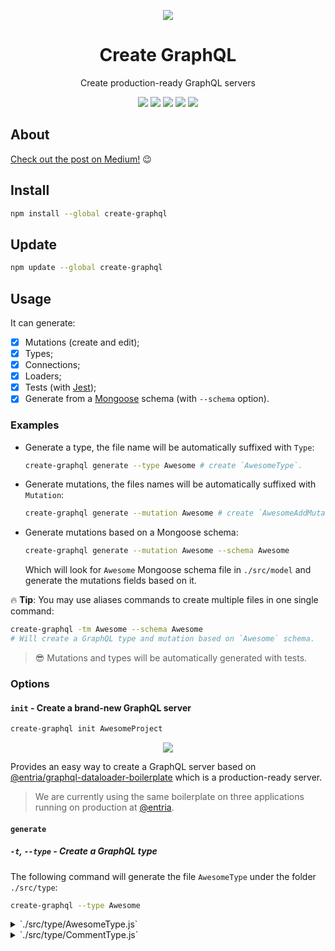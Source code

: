 <p align="center">
  <img src="https://github.com/lucasbento/create-graphql/raw/master/content/logo.png">
</p>

<h1 align="center">Create GraphQL</h1>

<p align="center">
  Create production-ready GraphQL servers
</p>
<p align="center">
  <a href="https://travis-ci.org/lucasbento/create-graphql"><img src="https://travis-ci.org/lucasbento/create-graphql.svg?branch=master"></a>
  <a href="https://ci.appveyor.com/project/lucasbento/create-graphql/branch/master"><img src="https://ci.appveyor.com/api/projects/status/cpxul2ofnyf6ypy8/branch/master?svg=true"></a>
  <a href="https://codecov.io/gh/lucasbento/create-graphql"><img src="https://img.shields.io/codecov/c/github/lucasbento/create-graphql.svg"></a>
  <a href="https://github.com/airbnb/javascript"><img src="https://img.shields.io/badge/code%20style-airbnb-blue.svg"></a>
  <a href="https://github.com/lucasbento/create-graphql/issues"><img src="https://img.shields.io/badge/contributions-welcome-brightgreen.svg?style=flat"></a>
</p>

## About
[Check out the post on Medium!](https://medium.com/entria/announcing-create-graphql-17bdd81b9f96#.idrwtqa9k) 😉

## Install

```sh
npm install --global create-graphql
```

## Update
```sh
npm update --global create-graphql
```

## Usage

It can generate:

- [x] Mutations (create and edit);
- [x] Types;
- [x] Connections;
- [x] Loaders;
- [x] Tests (with [Jest](https://github.com/facebook/jest));
- [x] Generate from a [Mongoose](https://github.com/Automattic/mongoose) schema (with `--schema` option).

### Examples

- Generate a type, the file name will be automatically suffixed with `Type`:
  ```sh
  create-graphql generate --type Awesome # create `AwesomeType`.
  ```

- Generate mutations, the files names will be automatically suffixed with `Mutation`:
  ```sh
  create-graphql generate --mutation Awesome # create `AwesomeAddMutation` & `AwesomeEditMutation`.
  ```

- Generate mutations based on a Mongoose schema:
  ```sh
  create-graphql generate --mutation Awesome --schema Awesome
  ```
  Which will look for `Awesome` Mongoose schema file in `./src/model` and generate the mutations fields based on it.

🔥 **Tip**: You may use aliases commands to create multiple files in one single command:

```sh
create-graphql -tm Awesome --schema Awesome
# Will create a GraphQL type and mutation based on `Awesome` schema.
```

> 😎 Mutations and types will be automatically generated with tests.

### Options

#### `init` - Create a brand-new GraphQL server

```sh
create-graphql init AwesomeProject
```

<p align="center">
  <img src="https://github.com/lucasbento/create-graphql/raw/master/content/create-graphql-init.gif">
</p>

Provides an easy way to create a GraphQL server based on [@entria/graphql-dataloader-boilerplate](https://github.com/entria/graphql-dataloader-boilerplate) which is a production-ready server.

> We are currently using the same boilerplate on three applications running on production at [@entria](https://github.com/entria).

#### `generate`

##### `-t`, `--type` - Create a GraphQL type

The following command will generate the file `AwesomeType` under the folder `./src/type`:

```sh
create-graphql --type Awesome
```

<details>
 <summary>`./src/type/AwesomeType.js`</summary>
 ```js
import {
  GraphQLObjectType,
  GraphQLString,
} from 'graphql';

export default new GraphQLObjectType({
  name: 'AwesomeType',
  description: 'Represents AwesomeType',
  fields: () => ({
    example: {
      type: GraphQLString,
      description: 'My example field',
      resolve: obj => obj.example,
    },
  }),
});
 ```
</details>

Using the `--schema` option with a Mongoose schema, the type would be generated like this:

<details>
 <summary>`./src/model/Comment.js`</summary>
 ```js
import mongoose from 'mongoose';
const { ObjectId } = mongoose.Schema.Types;

const Schema = new mongoose.Schema({
  content: {
    type: String,
    description: 'Comment content in the original language',
    required: true,
  },
  user: {
    type: ObjectId,
    ref: 'User',
    indexed: true,
    description: 'User that created this comment',
    required: true,
  },
  owner: {
    type: ObjectId,
    required: true,
    description: 'Object that owns of this product. References to Product, Posts or other comment.',
  },
}, {
  collection: 'comment',
  timestamps: {
    createdAt: 'createdAt',
    updatedAt: 'updatedAt',
  },
});

export default mongoose.model('Comment', Schema);
```
</details>

<details>
 <summary>`./src/type/CommentType.js`</summary>
 ```js
import {
  GraphQLObjectType,
  GraphQLString,
  GraphQLID,
} from 'graphql';

export default new GraphQLObjectType({
  name: 'CommentType',
  description: 'Represents CommentType',
  fields: () => ({
    content: {
      type: GraphQLString,
      description: 'Comment content in the original language',
      resolve: obj => obj.content,
    },
    user: {
      type: GraphQLID,
      description: 'User that created this comment',
      resolve: obj => obj.user,
    },
    owner: {
      type: GraphQLID,
      description: 'Object that owns of this product. References to Product, Posts or other comment.',
      resolve: obj => obj.owner,
    },
  }),
});
```
</details>

<p>&nbsp;</p>

##### `-m`, `--mutation` - Create GraphQL mutations

The following command will generate the files `AwesomeAddMutation` & `AwesomeEditMutation` under the folder `./src/mutation`:

```sh
create-graphql --mutation Awesome
```

<details>
 <summary>`./src/mutation/AwesomeAddMutation.js`</summary>
 ```js
import {
  GraphQLID,
  GraphQLString,
  GraphQLNonNull,
} from 'graphql';
import {
  mutationWithClientMutationId,
  toGlobalId,
} from 'graphql-relay';

import AwesomeLoader from '../loader/AwesomeLoader';
import AwesomeConnection from '../connection/AwesomeConnection';

export default mutationWithClientMutationId({
  name: 'AwesomeAdd',
  inputFields: {
    example: {
      type: GraphQLString,
      description: 'My example field',
    },
  },
  mutateAndGetPayload: async ({ example }) => {
    // TODO: mutation logic

    return {
      // id: id, // ID of the newly created row
      error: null,
    };
  },
  outputFields: {
    awesomeEdge: {
      type: AwesomeConnection.edgeType,
      resolve: async({ id }, args, { user }) => {
        // TODO: load new edge from loader

        const awesome = await AwesomeLoader.load(
          user, id
        );

        // Returns null if no node was loaded
        if (!awesome) {
          return null;
        }

        return {
          cursor: toGlobalId('awesome', awesome),
          node: awesome,
        };
      },
    },
    error: {
      type: GraphQLString,
      resolve: ({ error }) => error,
    },
  },
});
 ```
</details>

<details>
 <summary>`./src/mutation/AwesomeEditMutation.js`</summary>
 ```js
import {
  GraphQLID,
  GraphQLString,
  GraphQLNonNull,
} from 'graphql';
import {
  mutationWithClientMutationId,
  toGlobalId,
} from 'graphql-relay';

import AwesomeType from '../type/AwesomeType';
import AwesomeLoader from '../loader/AwesomeLoader';
import AwesomeConnection from '../connection/AwesomeConnection';

export default mutationWithClientMutationId({
  name: 'AwesomeEdit',
  inputFields: {
    id: {
      type: new GraphQLNonNull(GraphQLID),
    },
    example: {
      type: GraphQLString,
    },
  },
  mutateAndGetPayload: async ({ id, example }) => {
    // TODO: mutation logic

    return {
      id: id,
      error: null,
    };
  },
  outputFields: {
    awesomeEdge: {
      type: AwesomeConnection.edgeType,
      resolve: async({ id }, args, { user }) => {
        // TODO: load new edge from loader

        const awesome = await AwesomeLoader.load(
          user, id
        );

        // Returns null if no node was loaded
        if (!awesome) {
          return null;
        }

        return {
          cursor: toGlobalId('awesome', awesome),
          node: awesome,
        };
      },
    },
    awesome: {
      type: AwesomeType,
      resolve: async ({ user, id }) => {
        if (!user || !id) {
          return null;
        }

        return await AwesomeLoader.load(user, id);
      },
    },
    error: {
      type: GraphQLString,
      resolve: ({ error }) => error,
    },
  },
});
 ```
</details>

Using the `--schema` option with a Mongoose schema, the mutations would be generated like this:

<details>
 <summary>`./src/model/Comment.js`</summary>
 ```js
import mongoose from 'mongoose';
const { ObjectId } = mongoose.Schema.Types;

const Schema = new mongoose.Schema({
  content: {
    type: String,
    description: 'Comment content in the original language',
    required: true,
  },
  user: {
    type: ObjectId,
    ref: 'User',
    indexed: true,
    description: 'User that created this comment',
    required: true,
  },
  owner: {
    type: ObjectId,
    required: true,
    description: 'Object that owns of this product. References to Product, Posts or other comment.',
  },
}, {
  collection: 'comment',
  timestamps: {
    createdAt: 'createdAt',
    updatedAt: 'updatedAt',
  },
});

export default mongoose.model('Comment', Schema);
```
</details>

<details>
  <summary>`./src/mutation/CommentAddMutation.js`</summary>
```js
import {
  GraphQLString,
  GraphQLID,
  GraphQLNonNull,
  GraphQLNonNull,
  GraphQLNonNull,
} from 'graphql';
import {
  mutationWithClientMutationId,
  toGlobalId,
} from 'graphql-relay';

import CommentLoader from '../loader/CommentLoader';
import CommentConnection from '../connection/CommentConnection';

export default mutationWithClientMutationId({
  name: 'CommentAdd',
  inputFields: {
    content: {
      type: new GraphQLNonNull(GraphQLString),
    },
    user: {
      type: new GraphQLNonNull(GraphQLID),
    },
    owner: {
      type: new GraphQLNonNull(GraphQLID),
    },
  },
  mutateAndGetPayload: async ({ example }) => {
    // TODO: mutation logic

    return {
      // id: id, // ID of the newly created row
      error: null,
    };
  },
  outputFields: {
    commentEdge: {
      type: CommentConnection.edgeType,
      resolve: async({ id }, args, { user }) => {
        // TODO: load new edge from loader

        const comment = await CommentLoader.load(
          user, id
        );

        // Returns null if no node was loaded
        if (!comment) {
          return null;
        }

        return {
          cursor: toGlobalId('comment', comment),
          node: comment,
        };
      },
    },
    error: {
      type: GraphQLString,
      resolve: ({ error }) => error,
    },
  },
});
```
</details>

<details>
  <summary>`./src/mutation/CommentEditMutation.js`</summary>
```js
import {
  GraphQLString,
  GraphQLID,
  GraphQLNonNull,
} from 'graphql';
import {
  mutationWithClientMutationId,
  toGlobalId,
} from 'graphql-relay';

import CommentType from '../type/CommentType';
import CommentLoader from '../loader/CommentLoader';
import CommentConnection from '../connection/CommentConnection';

export default mutationWithClientMutationId({
  name: 'CommentEdit',
  inputFields: {
    id: {
      type: new GraphQLNonNull(GraphQLID),
    },
    content: {
      type: new GraphQLNonNull(GraphQLString),
    },
    user: {
      type: new GraphQLNonNull(GraphQLID),
    },
    owner: {
      type: new GraphQLNonNull(GraphQLID),
    },
  },
  mutateAndGetPayload: async ({ id, example }) => {
    // TODO: mutation logic

    return {
      id: id,
      error: null,
    };
  },
  outputFields: {
    commentEdge: {
      type: CommentConnection.edgeType,
      resolve: async({ id }, args, { user }) => {
        // TODO: load new edge from loader

        const comment = await CommentLoader.load(
          user, id
        );

        // Returns null if no node was loaded
        if (!comment) {
          return null;
        }

        return {
          cursor: toGlobalId('comment', comment),
          node: comment,
        };
      },
    },
    comment: {
      type: CommentType,
      resolve: async ({ user, id }) => {
        if (!user || !id) {
          return null;
        }

        return await CommentLoader.load(user, id);
      },
    },
    error: {
      type: GraphQLString,
      resolve: ({ error }) => error,
    },
  },
});
```
</details>

<p>&nbsp;</p>

##### `-c`, `--connection` - Create a Relay connection

The following command will generate the file `AwesomeConnection` importing `AwesomeType` under the folder `./src/connection`:

```sh
create-graphql --connection Awesome
```

<details>
 <summary>`./src/connection/AwesomeConnection.js`</summary>
 ```js
import { connectionDefinitions } from 'graphql-relay';

import AwesomeType from '../type/AwesomeType';

export default connectionDefinitions({
  name: 'Awesome',
  nodeType: AwesomeType,
});
 ```
</details>

<p>&nbsp;</p>

##### `-l`, `--loader` - Create a GraphQL loader

The following command will generate the file `AwesomeLoader` importing `AwesomeConnection` under the folder `./src/loader`:

```sh
create-graphql --loader Awesome
```

<details>
 <summary>`./src/loader/AwesomeLoader.js`</summary>
 ```js
import DataLoader from 'dataloader';
import ConnectionFromMongoCursor from '../connection/ConnectionFromMongoCursor';
import AwesomeModel from '../model/Awesome';

type AwesomeType = {
  id: string,
  exampleField: string,
}

export default class Awesome {
  id: string;
  exampleField: string;

  static AwesomeLoader = new DataLoader(
    ids => Promise.all(
      ids.map(id =>
        AwesomeModel.findOne({ _id: id })
      ),
    ),
  );

  constructor(data: AwesomeType) {
    this.id = data.id;
    this.exampleField = data.exampleField;
  }

  static viewerCanSee(viewer, data) {
    // TODO: handle security

    return true;
  }

  static async load(viewer, id) {
    const data = await Awesome.AwesomeLoader.load(id);

    return Awesome.viewerCanSee(viewer, data) ? new Awesome(data) : null;
  }

  static clearCache(id) {
    return Awesome.AwesomeLoader.clear(id);
  }

  static async loadAwesome(viewer, args) {
    // TODO: load multiple rows

    const Awesome = [];

    return ConnectionFromMongoCursor.connectionFromMongoCursor(
      viewer, Awesome, args, Awesome.load
    );
  }

}
 ```
</details>

<p>&nbsp;</p>

#### `-`, `--help` - Output all the available commands

## Configuration file

You may customize the folders that the generated files will be created on by using a `.graphqlrc` file on the root folder with the following content:

```json
{
  "directories": {
    "source": "src",
    "connection": "graphql/connection",
    "loader": "graphql/loader",
    "model": "models/models",
    "mutation": "graphql/mutation",
    "type": "graphql/type"
  }
}
```

## How to contribute

1. Fork this repository;
2. Clone the forked version of create-graphql:
	```
	git clone git@github.com:<your_username>/create-graphql.git
	```

3. Install [lerna/lerna](https://github.com/lerna/lerna)
	```
	npm install --global lerna@prerelease
	```

4. Install the main package depencies
	```
	yarn
	```
	or
	```
	npm i
	```

5. Bootstrap all packages
	```
	lerna bootstrap
	```
	This will install all dependencies of all `subpackages` and link them properly

6. Link the `generator` package
	```
	cd packages/generator
	npm link
	```

7. Watch all packages (create-graphql and generator)
	```
	npm run watch
	```

8. Create a new branch
	```
	git checkout -b feature/more_awesomeness
	```

9. Make your changes
10. Run the CLI with your changes
	```
	node packages/create-graphql/dist --help
	```

11. Commit your changes and push your branch
	```
	git add .
	git commit -m 'more awesome for create-graphql'
	git push origin feature/more_awesomeness
	```

12. Open your Pull Request
13. Have your Pull Request merged! 😎

## Feedback?

Open an [issue](https://github.com/lucasbento/create-graphql/issues/new), I will be glad to discuss your suggestions!

## License

MIT © [Lucas Bento](http://github.com/lucasbento)
